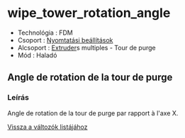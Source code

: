 # wipe\_tower\_rotation\_angle

* Technológia : FDM
* Csoport : [Nyomtatási beállítások](../../konfig/print_settings.md)
* Alcsoport : [Extruder](../../beallitasok/printer_settings.md#extrudeuse)s multiples - Tour de purge
* Mód : Haladó

## Angle de rotation de la tour de purge

### Leírás

Angle de rotation de la tour de purge par rapport à l'axe X.

[Vissza a változók listájához](/)

